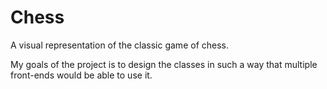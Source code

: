 # Chess
A visual representation of the classic game of chess.

My goals of the project is to design the classes in such a way that multiple front-ends would be able to use it.
